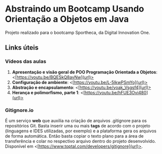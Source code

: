 # Abstraindo um Bootcamp Usando Orientação a Objetos em Java
Projeto realizado para o bootcamp Sportheca, da Digital Innovation One.



## **Links úteis**
### **Vídeos das aulas**
1. **Apresentação e visão geral de POO Programação Orientada a Objetos**: <[https://youtu.be/BQESkQ8avNw](url)>
2. **Configuração de ambiente**: <[https://youtu.be/L-5IkwPSmYo](url)>
3. **Abstração e encapsulamento**: <[https://youtu.be/yoak_Vsgsf4](url)>
4. **Herança e polimorfismo, parte 1**: <[https://youtu.be/hFUE3Ovi480](url)>



### **Gitignore.io**
É um serviço __web__ que auxilia na criação de arquivos .gitignore para os repositórios Git. Basta inserir uma ou mais
__tags__ de acordo com o projeto (linguagens e IDES utilizadas, por exemplo) e a plataforma gera os arquivos de forma automática. Então basta copiar
o texto plano para a área de transferência e colar no respectivo arquivo dentro do projeto desenvolvido.
Disponível em <[https://www.toptal.com/developers/gitignore](url)>.
